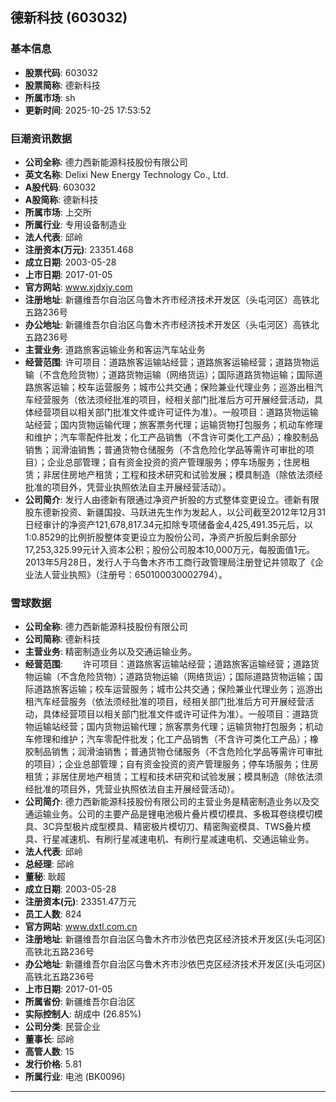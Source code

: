 ## 德新科技 (603032)

### 基本信息

- **股票代码**: 603032
- **股票简称**: 德新科技
- **所属市场**: sh
- **更新时间**: 2025-10-25 17:53:52

### 巨潮资讯数据

- **公司全称**: 德力西新能源科技股份有限公司
- **英文名称**: Delixi New Energy Technology Co., Ltd.
- **A股代码**: 603032
- **A股简称**: 德新科技
- **所属市场**: 上交所
- **所属行业**: 专用设备制造业
- **法人代表**: 邱岭
- **注册资本(万元)**: 23351.468
- **成立日期**: 2003-05-28
- **上市日期**: 2017-01-05
- **官方网站**: www.xjdxjy.com
- **注册地址**: 新疆维吾尔自治区乌鲁木齐市经济技术开发区（头屯河区）高铁北五路236号
- **办公地址**: 新疆维吾尔自治区乌鲁木齐市经济技术开发区（头屯河区）高铁北五路236号
- **主营业务**: 道路旅客运输业务和客运汽车站业务
- **经营范围**: 许可项目：道路旅客运输站经营；道路旅客运输经营；道路货物运输（不含危险货物）；道路货物运输（网络货运）；国际道路货物运输；国际道路旅客运输；校车运营服务；城市公共交通；保险兼业代理业务；巡游出租汽车经营服务（依法须经批准的项目，经相关部门批准后方可开展经营活动，具体经营项目以相关部门批准文件或许可证件为准）。一般项目：道路货物运输站经营；国内货物运输代理；旅客票务代理；运输货物打包服务；机动车修理和维护；汽车零配件批发；化工产品销售（不含许可类化工产品）；橡胶制品销售；润滑油销售；普通货物仓储服务（不含危险化学品等需许可审批的项目）；企业总部管理；自有资金投资的资产管理服务；停车场服务；住房租赁；非居住房地产租赁；工程和技术研究和试验发展；模具制造（除依法须经批准的项目外，凭营业执照依法自主开展经营活动）。
- **公司简介**: 发行人由德新有限通过净资产折股的方式整体变更设立。德新有限股东德新投资、新疆国投、马跃进先生作为发起人，以公司截至2012年12月31日经审计的净资产121,678,817.34元扣除专项储备金4,425,491.35元后，以1:0.8529的比例折股整体变更设立为股份公司，净资产折股后剩余部分17,253,325.99元计入资本公积；股份公司股本10,000万元，每股面值1元。2013年5月28日，发行人于乌鲁木齐市工商行政管理局注册登记并领取了《企业法人营业执照》（注册号：650100030002794）。

### 雪球数据

- **公司全称**: 德力西新能源科技股份有限公司
- **公司简称**: 德新科技
- **主营业务**: 精密制造业务以及交通运输业务。
- **经营范围**: 　　许可项目：道路旅客运输站经营；道路旅客运输经营；道路货物运输（不含危险货物）；道路货物运输（网络货运）；国际道路货物运输；国际道路旅客运输；校车运营服务；城市公共交通；保险兼业代理业务；巡游出租汽车经营服务（依法须经批准的项目，经相关部门批准后方可开展经营活动，具体经营项目以相关部门批准文件或许可证件为准）。一般项目：道路货物运输站经营；国内货物运输代理；旅客票务代理；运输货物打包服务；机动车修理和维护；汽车零配件批发；化工产品销售（不含许可类化工产品）；橡胶制品销售；润滑油销售；普通货物仓储服务（不含危险化学品等需许可审批的项目）；企业总部管理；自有资金投资的资产管理服务；停车场服务；住房租赁；非居住房地产租赁；工程和技术研究和试验发展；模具制造（除依法须经批准的项目外，凭营业执照依法自主开展经营活动）。
- **公司简介**: 德力西新能源科技股份有限公司的主营业务是精密制造业务以及交通运输业务。公司的主要产品是锂电池极片叠片模切模具、多极耳卷绕模切模具、3C异型极片成型模具、精密极片模切刀、精密陶瓷模具、TWS叠片模具、行星减速机、有刷行星减速电机、有刷行星减速电机、交通运输业务。
- **法人代表**: 邱岭
- **总经理**: 邱岭
- **董秘**: 耿超
- **成立日期**: 2003-05-28
- **注册资本(元)**: 23351.47万元
- **员工人数**: 824
- **官方网站**: www.dxtl.com.cn
- **注册地址**: 新疆维吾尔自治区乌鲁木齐市沙依巴克区经济技术开发区(头屯河区)高铁北五路236号
- **办公地址**: 新疆维吾尔自治区乌鲁木齐市沙依巴克区经济技术开发区(头屯河区)高铁北五路236号
- **上市日期**: 2017-01-05
- **所属省份**: 新疆维吾尔自治区
- **实际控制人**: 胡成中 (26.85%)
- **公司分类**: 民营企业
- **董事长**: 邱岭
- **高管人数**: 15
- **发行价格**: 5.81
- **所属行业**: 电池 (BK0096)

---